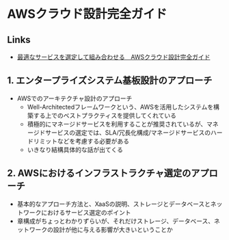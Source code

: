 # AWSクラウド設計完全ガイド

## Links

- [最適なサービスを選定して組み合わせる　AWSクラウド設計完全ガイド](https://info.nikkeibp.co.jp/media/LIN/atcl/books/021700051/)

## 1. エンタープライズシステム基板設計のアプローチ

- AWSでのアーキテクチャ設計のアプローチ
  - Well-Architectedフレームワークという、AWSを活用したシステムを構築する上でのベストプラクティスを提供してくれている
  - 積極的にマネージドサービスを利用することが推奨されているが、マネージドサービスの選定では、SLA/冗長化構成/マネージドサービスのハードリミットなどを考慮する必要がある
  - いきなり結構具体的な話が出てくる

## 2. AWSにおけるインフラストラクチャ選定のアプローチ

- 基本的なアプローチ方法と、XaaSの説明、ストレージとデータベースとネットワークにおけるサービス選定のポイント
- 章構成がちょっとわかりずらいが、それだけストレージ、データベース、ネットワークの設計が他に与える影響が大きいということか
